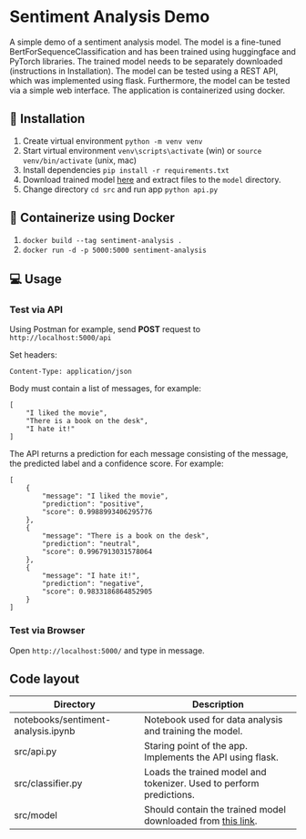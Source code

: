 # Sentiment Analysis Demo

A simple demo of a sentiment analysis model. The model is a fine-tuned BertForSequenceClassification and has been trained using huggingface and PyTorch libraries. The trained model needs to be separately downloaded (instructions in Installation). The model can be tested using a REST API, which was implemented using flask. Furthermore, the model can be tested via a simple web interface. The application is containerized using docker.

## :rocket: Installation

1. Create virtual environment `python -m venv venv`
2. Start virtual environment `venv\scripts\activate` (win) or `source venv/bin/activate` (unix, mac)
3. Install dependencies `pip install -r requirements.txt`
4. Download trained model [here](https://www.dropbox.com/s/6lqh70dkgwnvq4s/sentiment-analysis-model.zip?dl=0) and extract files to the  `model` directory.
5. Change directory `cd src` and run app `python api.py`

## :whale: Containerize using Docker

1. `docker build --tag sentiment-analysis .`
2. `docker run -d -p 5000:5000 sentiment-analysis`

## :computer: Usage

### Test via API 

Using Postman for example, send **POST** request to `http://localhost:5000/api`

Set headers:
```
Content-Type: application/json
```
Body must contain a list of messages, for example:
```
[
    "I liked the movie",
    "There is a book on the desk",
    "I hate it!"
]
```
The API returns a prediction for each message consisting of the message, the predicted label and a confidence score. For example:

```
[
    {
        "message": "I liked the movie", 
        "prediction": "positive", 
        "score": 0.9988993406295776
    }, 
    {
        "message": "There is a book on the desk", 
        "prediction": "neutral", 
        "score": 0.9967913031578064
    }, 
    {
        "message": "I hate it!", 
        "prediction": "negative",
        "score": 0.9833186864852905
    }
]
```

### Test via Browser 

Open `http://localhost:5000/` and type in message.

## Code layout

| Directory | Description |
| --- | --- |
| notebooks/sentiment-analysis.ipynb | Notebook used for data analysis and training the model. |
| src/api.py | Staring point of the app. Implements the API using flask. |
| src/classifier.py | Loads the trained model and tokenizer. Used to perform predictions. |
| src/model | Should contain the trained model downloaded from [this link](https://www.dropbox.com/s/6lqh70dkgwnvq4s/sentiment-analysis-model.zip?dl=0). |
